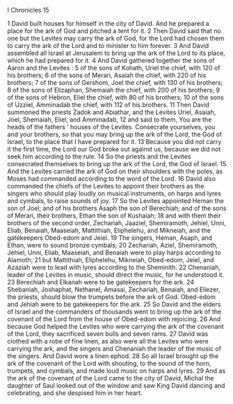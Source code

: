 I Chronicles 15

1	David built houses for himself in the city of David. And he prepared a place for the ark of God and pitched a tent for it.
2	Then David said that no one but the Levites may carry the ark of God, for the Lord had chosen them to carry the ark of the Lord and to minister to him forever.
3	And David assembled all Israel at Jerusalem to bring up the ark of the Lord to its place, which he had prepared for it.
4	And David gathered together the sons of Aaron and the Levites :
5	of the sons of Kohath, Uriel the chief, with 120 of his brothers;
6	of the sons of Merari, Asaiah the chief, with 220 of his brothers;
7	of the sons of Gershom, Joel the chief, with 130 of his brothers;
8	of the sons of Elizaphan, Shemaiah the chief, with 200 of his brothers;
9	of the sons of Hebron, Eliel the chief, with 80 of his brothers;
10	of the sons of Uzziel, Amminadab the chief, with 112 of his brothers.
11	Then David summoned the priests Zadok and Abiathar, and the Levites Uriel, Asaiah, Joel, Shemaiah, Eliel, and Amminadab,
12	and said to them, You are the heads of the fathers ’ houses of the Levites. Consecrate yourselves, you and your brothers, so that you may bring up the ark of the Lord, the God of Israel, to the place that I have prepared for it.
13	Because you did not carry it the first time, the Lord our God broke out against us, because we did not seek him according to the rule.
14	So the priests and the Levites consecrated themselves to bring up the ark of the Lord, the God of Israel.
15	And the Levites carried the ark of God on their shoulders with the poles, as Moses had commanded according to the word of the Lord.
16	David also commanded the chiefs of the Levites to appoint their brothers as the singers who should play loudly on musical instruments, on harps and lyres and cymbals, to raise sounds of joy.
17	So the Levites appointed Heman the son of Joel; and of his brothers Asaph the son of Berechiah; and of the sons of Merari, their brothers, Ethan the son of Kushaiah;
18	and with them their brothers of the second order, Zechariah, Jaaziel, Shemiramoth, Jehiel, Unni, Eliab, Benaiah, Maaseiah, Mattithiah, Eliphelehu, and Mikneiah, and the gatekeepers Obed-edom and Jeiel.
19	The singers, Heman, Asaph, and Ethan, were to sound bronze cymbals;
20	Zechariah, Aziel, Shemiramoth, Jehiel, Unni, Eliab, Maaseiah, and Benaiah were to play harps according to Alamoth;
21	but Mattithiah, Eliphelehu, Mikneiah, Obed-edom, Jeiel, and Azaziah were to lead with lyres according to the Sheminith.
22	Chenaniah, leader of the Levites in music, should direct the music, for he understood it.
23	Berechiah and Elkanah were to be gatekeepers for the ark.
24	Shebaniah, Joshaphat, Nethanel, Amasai, Zechariah, Benaiah, and Eliezer, the priests, should blow the trumpets before the ark of God. Obed-edom and Jehiah were to be gatekeepers for the ark.
25	So David and the elders of Israel and the commanders of thousands went to bring up the ark of the covenant of the Lord from the house of Obed-edom with rejoicing.
26	And because God helped the Levites who were carrying the ark of the covenant of the Lord, they sacrificed seven bulls and seven rams.
27	David was clothed with a robe of fine linen, as also were all the Levites who were carrying the ark, and the singers and Chenaniah the leader of the music of the singers. And David wore a linen ephod.
28	So all Israel brought up the ark of the covenant of the Lord with shouting, to the sound of the horn, trumpets, and cymbals, and made loud music on harps and lyres.
29	And as the ark of the covenant of the Lord came to the city of David, Michal the daughter of Saul looked out of the window and saw King David dancing and celebrating, and she despised him in her heart.

